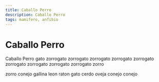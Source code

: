 ```yaml
---
title: Caballo Perro
description: Caballo Perro
tags: mamifero, anfibio
---
```


# Caballo Perro

Caballo Perro gato zorrogato zorrogato zorrogato zorrogato zorrogato zorrogato zorrogato zorrogato zorrogato zorro

zorro conejo gallina leon raton gato cerdo oveja conejo conejo